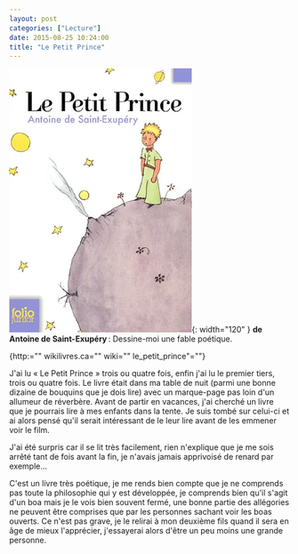```yaml
---
layout: post
categories: ["Lecture"]
date: 2015-08-25 10:24:00
title: "Le Petit Prince"
---
```


![couverture](/assets/images/couv_lecture/petit_prince.webp){: width="120" } **de Antoine de Saint-Exupéry** : Dessine-moi une fable poétique.

{http:="" wikilivres.ca="" wiki=""
le_petit_prince"=""}

J'ai lu « Le Petit Prince » trois ou quatre fois, enfin j'ai lu le
premier tiers, trois ou quatre fois. Le livre était dans ma table de
nuit (parmi une bonne dizaine de bouquins que je dois lire) avec un
marque-page pas loin d'un allumeur de réverbère. Avant de partir en
vacances, j'ai cherché un livre que je pourrais lire à mes enfants dans
la tente. Je suis tombé sur celui-ci et ai alors pensé qu'il serait
intéressant de le leur lire avant de les emmener voir le film.

J'ai été surpris car il se lit très facilement, rien n'explique que je
me sois arrêté tant de fois avant la fin, je n'avais jamais apprivoisé
de renard par exemple…

C'est un livre très poétique, je me rends bien compte que je ne
comprends pas toute la philosophie qui y est développée, je comprends
bien qu'il s'agit d'un boa mais je le vois bien souvent fermé, une bonne
partie des allégories ne peuvent être comprises que par les personnes
sachant voir les boas ouverts. Ce n'est pas grave, je le relirai à mon
deuxième fils quand il sera en âge de mieux l'apprécier, j'essayerai
alors d'être un peu moins une grande personne.


